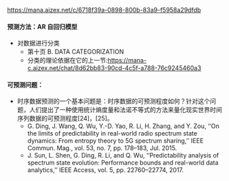 https://mana.aizex.net/c/6718f39a-0898-800b-83a9-f5958a29dfdb

#### 预测方法：AR 自回归模型
- 对数据进行分类
    - 第十页 B. DATA CATEGORIZATION
    - 分类的理论依据在它的上一节:https://mana-c.aizex.net/chat/8d62bb83-90cd-4c5f-a788-76c9245460a3

#### 可预测问题：
- 时序数据预测的一个基本问题是：时序数据的可预测程度如何？针对这个问题，人们提出了一种使用统计熵度量和法诺不等式的方法来量化现实世界时间序列数据的可预测程度[24]，[25]。
    -   G. Ding, J. Wang, Q. Wu, Y.-D. Yao, R. Li, H. Zhang, and Y. Zou, ‘‘On the limits of predictability in real-world radio spectrum state dynamics: From entropy theory to 5G spectrum sharing,’’ IEEE Commun. Mag., vol. 53, no. 7, pp. 178–183, Jul. 2015. 
    -  J. Sun, L. Shen, G. Ding, R. Li, and Q. Wu, ‘‘Predictability analysis of spectrum state evolution: Performance bounds and real-world data analytics,’’ IEEE Access, vol. 5, pp. 22760–22774, 2017.